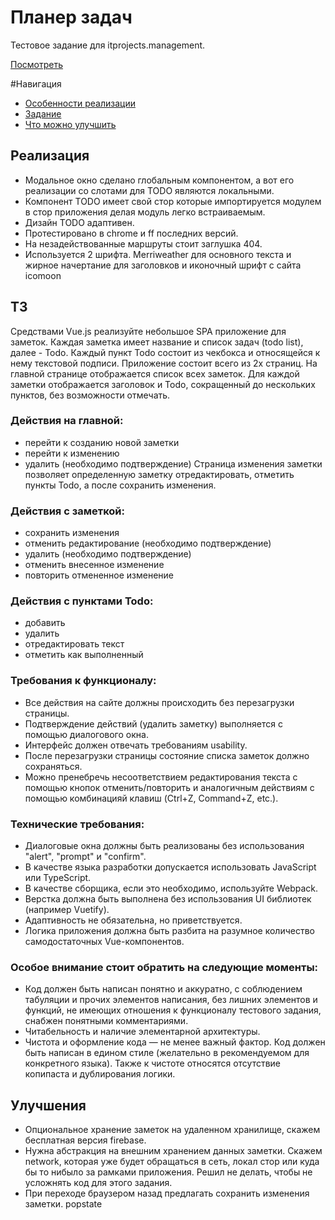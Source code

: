 # Планер задач
Тестовое задание для itprojects.management.

[Посмотреть](https://guest363.github.io/TODO_test/)

#Навигация
- [Особенности реализации](##Реализация)
- [Задание](##ТЗ)
- [Что можно улучшить](##Улучшения)

## Реализация
- Модальное окно сделано глобальным компонентом, а вот его реализации со слотами для TODO являются локальными.
- Компонент TODO имеет свой стор которые импортируется модулем в стор приложения делая модуль легко встраиваемым.
- Дизайн TODO адаптивен.
- Протестировано в chrome и ff последних версий.
- На незадействованные маршруты стоит заглушка 404.
- Используется 2 шрифта. Merriweather для основного текста и жирное начертание для заголовков и иконочный шрифт с сайта icomoon

## ТЗ
Средствами Vue.js реализуйте небольшое SPA приложение для заметок.
Каждая заметка имеет название и список задач (todo list), далее - Todo.
Каждый пункт Todo состоит из чекбокса и относящейся к нему текстовой подписи.
Приложение состоит всего из 2х страниц.
На главной странице отображается список всех заметок.
Для каждой заметки отображается заголовок и Todo, сокращенный до нескольких пунктов, без возможности отмечать.
### Действия на главной:
- перейти к созданию новой заметки
- перейти к изменению
- удалить (необходимо подтверждение)
Страница изменения заметки позволяет определенную заметку отредактировать, отметить пункты Todo, а после сохранить изменения.
### Действия с заметкой:
- сохранить изменения
- отменить редактирование (необходимо подтверждение)
- удалить (необходимо подтверждение)
- отменить внесенное изменение
- повторить отмененное изменение
### Действия с пунктами Todo:
- добавить
- удалить
- отредактировать текст
- отметить как выполненный
### Требования к функционалу:
- Все действия на сайте должны происходить без перезагрузки страницы.
- Подтверждение действий (удалить заметку) выполняется с помощью диалогового окна.
- Интерфейс должен отвечать требованиям usability.
- После перезагрузки страницы состояние списка заметок должно сохраняться.
- Можно пренебречь несоответствием редактирования текста с помощью кнопок отменить/повторить и аналогичным действиям с помощью комбинацияй клавиш (Ctrl+Z, Command+Z, etc.).
### Технические требования:
- Диалоговые окна должны быть реализованы без использования "alert", "prompt" и "confirm".
- В качестве языка разработки допускается использовать JavaScript или TypeScript.
- В качестве сборщика, если это необходимо, используйте Webpack.
- Верстка должна быть выполнена без использования UI библиотек (например Vuetify).
- Адаптивность не обязательна, но приветствуется.
- Логика приложения должна быть разбита на разумное количество самодостаточных Vue-компонентов.
### Особое внимание стоит обратить на следующие моменты:
- Код должен быть написан понятно и аккуратно, с соблюдением табуляции и прочих элементов написания, без лишних элементов и функций, не имеющих отношения к функционалу тестового задания, снабжен понятными комментариями.
- Читабельность и наличие элементарной архитектуры.
- Чистота и оформление кода — не менее важный фактор. Код должен быть написан в едином стиле (желательно в рекомендуемом для конкретного языка). Также к чистоте относятся отсутствие копипаста и дублирования логики.

## Улучшения
- Опциональное хранение заметок на удаленном хранилище, скажем бесплатная версия firebase.
- Нужна абстракция на внешним хранением данных заметки. Скажем network, которая уже будет обращаться в сеть, локал стор или куда бы то нибыло за рамками приложения. Решил не делать, чтобы не усложнять код для этого задания.
- При переходе браузером назад предлагать сохранить изменения заметки. popstate 


